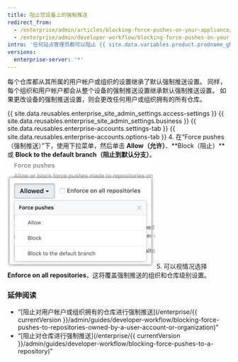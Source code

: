```yaml
---
title: 阻止您设备上的强制推送
redirect_from:
  - /enterprise/admin/articles/blocking-force-pushes-on-your-appliance/
  - /enterprise/admin/developer-workflow/blocking-force-pushes-on-your-appliance
intro: '任何站点管理员都可以阻止 {{ site.data.variables.product.prodname_ghe_server }} 设备上的所有强制推送 (git push --force)'
versions:
  enterprise-server: '*'
---
```


每个仓库都从其所属的用户帐户或组织的设置继承了默认强制推送设置。 同样，每个组织和用户帐户都会从整个设备的强制推送设置继承默认强制推送设置。 如果更改设备的强制推送设置，则会更改任何用户或组织拥有的所有仓库。

{{ site.data.reusables.enterprise_site_admin_settings.access-settings }}
{{ site.data.reusables.enterprise_site_admin_settings.business }}
{{ site.data.reusables.enterprise-accounts.settings-tab }}
{{ site.data.reusables.enterprise-accounts.options-tab }}
4. 在“Force pushes（强制推送）”下，使用下拉菜单，然后单击 **Allow（允许）**、**Block（阻止）**或 **Block to the default branch（阻止到默认分支）**。 ![强制推送下拉菜单](/assets/images/enterprise/site-admin-settings/force-pushes-dropdown.png)
5. 可以视情况选择 **Enforce on all repositories**，这将覆盖强制推送的组织和仓库级别设置。

### 延伸阅读

- “[阻止对用户帐户或组织拥有的仓库进行强制推送](/enterprise/{{ currentVersion }}/admin/guides/developer-workflow/blocking-force-pushes-to-repositories-owned-by-a-user-account-or-organization)”
- “[阻止对仓库进行强制推送](/enterprise/{{ currentVersion }}/admin/guides/developer-workflow/blocking-force-pushes-to-a-repository)”
